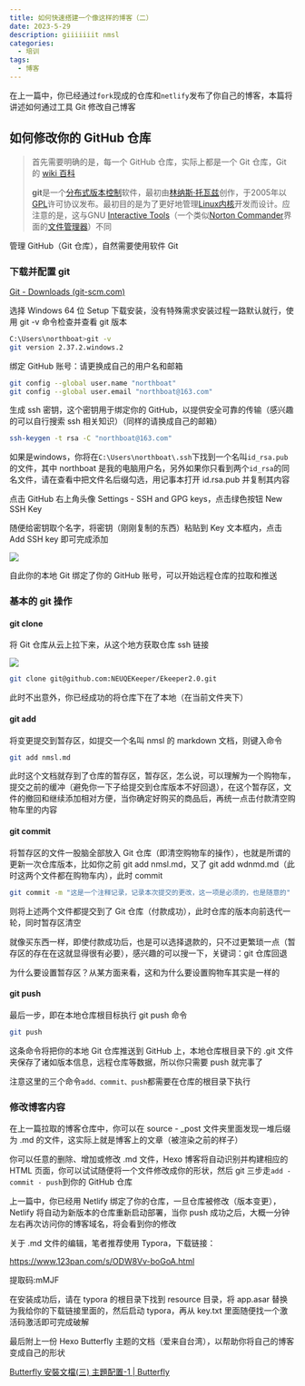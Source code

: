 ```yaml
---
title: 如何快速搭建一个像这样的博客（二）
date: 2023-5-29
description: giiiiiiit nmsl
categories:
  - 培训
tags:
  - 博客
---
```


在上一篇中，你已经通过`fork`现成的仓库和`netlify`发布了你自己的博客，本篇将讲述如何通过工具 Git 修改自己博客

## 如何修改你的 GitHub 仓库

> 首先需要明确的是，每一个 GitHub 仓库，实际上都是一个 Git 仓库，Git 的 [wiki 百科](https://zh.wikipedia.org/wiki/Git)
>
> **git**是一个[分布式版本控制](https://zh.wikipedia.org/wiki/分散式版本控制)软件，最初由[林纳斯·托瓦兹](https://zh.wikipedia.org/wiki/林纳斯·托瓦兹)创作，于2005年以[GPL](https://zh.wikipedia.org/wiki/GPL)许可协议发布。最初目的是为了更好地管理[Linux内核](https://zh.wikipedia.org/wiki/Linux内核)开发而设计。应注意的是，这与GNU [Interactive Tools](https://zh.wikipedia.org/wiki/Git#cite_note-gnuit-4)（一个类似[Norton Commander](https://zh.wikipedia.org/w/index.php?title=Norton_Commander&action=edit&redlink=1)界面的[文件管理器](https://zh.wikipedia.org/wiki/软件包管理系统)）不同

管理 GitHub（Git 仓库），自然需要使用软件 Git

### 下载并配置 git

[Git - Downloads (git-scm.com)](https://git-scm.com/downloads)

选择 Windows 64 位  Setup 下载安装，没有特殊需求安装过程一路默认就行，使用 git -v 命令检查并查看 git 版本

```sh
C:\Users\northboat>git -v
git version 2.37.2.windows.2
```

绑定 GitHub 账号：请更换成自己的用户名和邮箱

```sh
git config --global user.name "northboat"
git config --global user.email "northboat@163.com"
```

生成 ssh 密钥，这个密钥用于绑定你的 GitHub，以提供安全可靠的传输（感兴趣的可以自行搜索 ssh 相关知识）（同样的请换成自己的邮箱）

```sh
ssh-keygen -t rsa -C "northboat@163.com"
```

如果是windows，你将在`C:\Users\northboat\.ssh`下找到一个名叫`id_rsa.pub`的文件，其中 northboat 是我的电脑用户名，另外如果你只看到两个`id_rsa`的同名文件，请在查看中把文件名后缀勾选，用记事本打开 id.rsa.pub 并复制其内容

点击 GitHub 右上角头像 Settings - SSH and GPG keys，点击绿色按钮 New SSH Key

随便给密钥取个名字，将密钥（刚刚复制的东西）粘贴到 Key 文本框内，点击 Add SSH key 即可完成添加

<img src="/img/assets/image-20230606020729142.png">

自此你的本地 Git 绑定了你的 GitHub 账号，可以开始远程仓库的拉取和推送

### 基本的 git 操作

#### git clone

将 Git 仓库从云上拉下来，从这个地方获取仓库 ssh 链接

<img src="/img/assets/image-20230606015802510.png">

```sh
git clone git@github.com:NEUQEKeeper/Ekeeper2.0.git
```

此时不出意外，你已经成功的将仓库下在了本地（在当前文件夹下）

#### git add

将变更提交到暂存区，如提交一个名叫 nmsl 的 markdown 文档，则键入命令

```sh
git add nmsl.md
```

此时这个文档就存到了仓库的暂存区，暂存区，怎么说，可以理解为一个购物车，提交之前的缓冲（避免你一下子给提交到仓库版本不好回退），在这个暂存区，文件的撤回和继续添加相对方便，当你确定好购买的商品后，再统一点击付款清空购物车里的内容

#### git commit

将暂存区的文件一股脑全部放入 Git 仓库（即清空购物车的操作），也就是所谓的更新一次仓库版本，比如你之前 git add nmsl.md，又了 git add wdnmd.md（此时这两个文件都在购物车内），此时 commit

```sh
git commit -m "这是一个注释记录，记录本次提交的更改，这一项是必须的，也是随意的"
```

则将上述两个文件都提交到了 Git 仓库（付款成功），此时仓库的版本向前迭代一轮，同时暂存区清空

就像买东西一样，即使付款成功后，也是可以选择退款的，只不过更繁琐一点（暂存区的存在在这就显得很有必要），感兴趣的可以搜一下，关键词：git 仓库回退

为什么要设置暂存区？从某方面来看，这和为什么要设置购物车其实是一样的

#### git push

最后一步，即在本地仓库根目标执行 git push 命令

```sh
git push
```

这条命令将把你的本地 Git 仓库推送到 GitHub 上，本地仓库根目录下的 .git 文件夹保存了诸如版本信息，远程仓库等数据，所以你只需要 push 就完事了

注意这里的三个命令`add、commit、push`都需要在仓库的根目录下执行

### 修改博客内容

在上一篇拉取的博客仓库中，你可以在 source - _post 文件夹里面发现一堆后缀为 .md 的文件，这实际上就是博客上的文章（被渲染之前的样子）

你可以任意的删除、增加或修改 .md 文件，Hexo 博客将自动识别并构建相应的 HTML 页面，你可以试试随便将一个文件修改成你的形状，然后 git 三步走`add - commit - push`到你的 GitHub 仓库

上一篇中，你已经用 Netlify 绑定了你的仓库，一旦仓库被修改（版本变更），Netlify 将自动为新版本的仓库重新启动部署，当你 push 成功之后，大概一分钟左右再次访问你的博客域名，将会看到你的修改

关于 .md 文件的编辑，笔者推荐使用 Typora，下载链接：

https://www.123pan.com/s/ODW8Vv-boGoA.html

提取码:mMJF

在安装成功后，请在 typora 的根目录下找到 resource 目录，将 app.asar 替换为我给你的下载链接里面的，然后启动 typora，再从 key.txt 里面随便找一个激活码激活即可完成破解

最后附上一份 Hexo Butterfly 主题的文档（爱来自台湾），以帮助你将自己的博客变成自己的形状

[Butterfly 安裝文檔(三) 主題配置-1 | Butterfly](https://butterfly.js.org/posts/4aa8abbe/)

